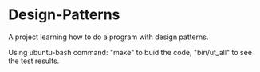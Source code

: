 # Design-Patterns
A project learning how to do a program with design patterns.

Using ubuntu-bash command:
"make" to buid the code, "bin/ut_all" to see the test results.

